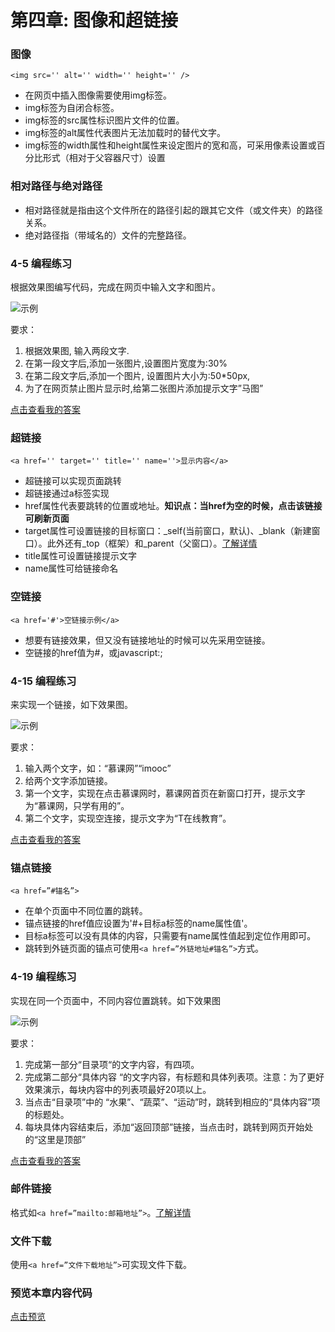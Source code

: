 # 第四章: 图像和超链接

### 图像
`<img src='' alt='' width='' height='' />`
- 在网页中插入图像需要使用img标签。
- img标签为自闭合标签。
- img标签的src属性标识图片文件的位置。
- img标签的alt属性代表图片无法加载时的替代文字。
- img标签的width属性和height属性来设定图片的宽和高，可采用像素设置或百分比形式（相对于父容器尺寸）设置

### 相对路径与绝对路径
- 相对路径就是指由这个文件所在的路径引起的跟其它文件（或文件夹）的路径关系。
- 绝对路径指（带域名的）文件的完整路径。

### 4-5 编程练习
根据效果图编写代码，完成在网页中输入文字和图片。

![示例](https://climg.mukewang.com/58c111e00001f2bf03410274.jpg)

要求：
1. 根据效果图, 输入两段文字.
2. 在第一段文字后,添加一张图片,设置图片宽度为:30%
3. 在第二段文字后,添加一个图片, 设置图片大小为:50*50px,
4. 为了在网页禁止图片显示时,给第二张图片添加提示文字”马图”

[点击查看我的答案](4-5.html)

### 超链接
`<a href='' target='' title='' name=''>显示内容</a>`
- 超链接可以实现页面跳转
- 超链接通过a标签实现
- href属性代表要跳转的位置或地址。**知识点：当href为空的时候，点击该链接可刷新页面**
- target属性可设置链接的目标窗口：\_self(当前窗口，默认)、\_blank（新建窗口）。此外还有\_top（框架）和\_parent（父窗口）。[了解详情](http://www.w3school.com.cn/tags/att_a_target.asp)
- title属性可设置链接提示文字
- name属性可给链接命名

### 空链接
`<a href='#'>空链接示例</a>`
- 想要有链接效果，但又没有链接地址的时候可以先采用空链接。
- 空链接的href值为#，或javascript:;

### 4-15 编程练习
来实现一个链接，如下效果图。

![示例](https://climg.mukewang.com/58c11d420001ad5c02960097.jpg)

要求：
1. 输入两个文字，如：“慕课网”“imooc”
2. 给两个文字添加链接。
3. 第一个文字，实现在点击慕课网时，慕课网首页在新窗口打开，提示文字为“慕课网，只学有用的”。
4. 第二个文字，实现空连接，提示文字为“T在线教育”。

[点击查看我的答案](4-15.html)

### 锚点链接
`<a href=”#锚名”>`
- 在单个页面中不同位置的跳转。
- 锚点链接的href值应设置为'#+目标a标签的name属性值'。
- 目标a标签可以没有具体的内容，只需要有name属性值起到定位作用即可。
- 跳转到外链页面的锚点可使用`<a href=”外链地址#锚名”>`方式。

### 4-19 编程练习
实现在同一个页面中，不同内容位置跳转。如下效果图

![示例](https://climg.mukewang.com/58c120e00001fc4902730655.jpg)

要求：
1. 完成第一部分“目录项“的文字内容，有四项。
2. 完成第二部分“具体内容 “的文字内容，有标题和具体列表项。注意：为了更好效果演示，每块内容中的列表项最好20项以上。
3. 当点击“目录项”中的 “水果”、“蔬菜”、“运动”时，跳转到相应的“具体内容”项的标题处。
4. 每块具体内容结束后，添加“返回顶部”链接，当点击时，跳转到网页开始处的“这里是顶部”

[点击查看我的答案](4-19.html)

### 邮件链接
格式如`<a href=”mailto:邮箱地址”>`。[了解详情](https://www.cnblogs.com/wfblog/p/8934369.html)

### 文件下载
使用`<a href=”文件下载地址”>`可实现文件下载。

### 预览本章内容代码
[点击预览](index.html)
